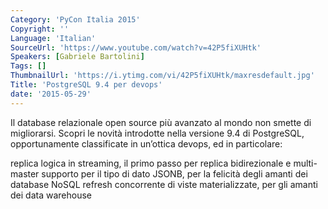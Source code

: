 ```yaml
---
Category: 'PyCon Italia 2015'
Copyright: ''
Language: 'Italian'
SourceUrl: 'https://www.youtube.com/watch?v=42P5fiXUHtk'
Speakers: [Gabriele Bartolini]
Tags: []
ThumbnailUrl: 'https://i.ytimg.com/vi/42P5fiXUHtk/maxresdefault.jpg'
Title: 'PostgreSQL 9.4 per devops'
date: '2015-05-29'
---
```

Il database relazionale open source più avanzato al mondo non smette di migliorarsi.
Scopri le novità introdotte nella versione 9.4 di PostgreSQL, opportunamente classificate in un’ottica devops, ed in particolare:

replica logica in streaming, il primo passo per replica bidirezionale e multi-master
supporto per il tipo di dato JSONB, per la felicità degli amanti dei database NoSQL
refresh concorrente di viste materializzate, per gli amanti dei data warehouse


